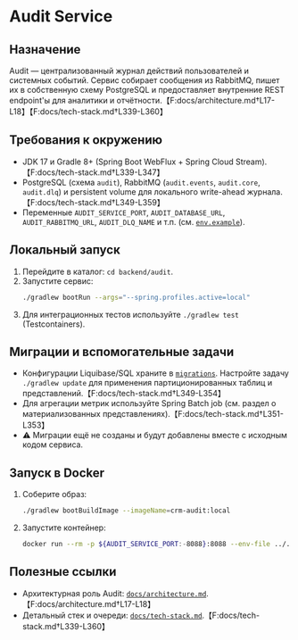 # Audit Service

## Назначение
Audit — централизованный журнал действий пользователей и системных событий. Сервис собирает сообщения из RabbitMQ, пишет их в собственную схему PostgreSQL и предоставляет внутренние REST endpoint'ы для аналитики и отчётности.【F:docs/architecture.md†L17-L18】【F:docs/tech-stack.md†L339-L360】

## Требования к окружению
- JDK 17 и Gradle 8+ (Spring Boot WebFlux + Spring Cloud Stream).【F:docs/tech-stack.md†L339-L347】
- PostgreSQL (схема `audit`), RabbitMQ (`audit.events`, `audit.core`, `audit.dlq`) и persistent volume для локального write-ahead журнала.【F:docs/tech-stack.md†L349-L359】
- Переменные `AUDIT_SERVICE_PORT`, `AUDIT_DATABASE_URL`, `AUDIT_RABBITMQ_URL`, `AUDIT_DLQ_NAME` и т.п. (см. [`env.example`](../../env.example)).

## Локальный запуск
1. Перейдите в каталог: `cd backend/audit`.
2. Запустите сервис:
   ```bash
   ./gradlew bootRun --args="--spring.profiles.active=local"
   ```
3. Для интеграционных тестов используйте `./gradlew test` (Testcontainers).

## Миграции и вспомогательные задачи
- Конфигурации Liquibase/SQL храните в [`migrations`](migrations/). Настройте задачу `./gradlew update` для применения партиционированных таблиц и представлений.【F:docs/tech-stack.md†L349-L354】
- Для агрегации метрик используйте Spring Batch job (см. раздел о материализованных представлениях).【F:docs/tech-stack.md†L351-L353】
- ⚠️ Миграции ещё не созданы и будут добавлены вместе с исходным кодом сервиса.

## Запуск в Docker
1. Соберите образ:
   ```bash
   ./gradlew bootBuildImage --imageName=crm-audit:local
   ```
2. Запустите контейнер:
   ```bash
   docker run --rm -p ${AUDIT_SERVICE_PORT:-8088}:8088 --env-file ../../env.example crm-audit:local
   ```

## Полезные ссылки
- Архитектурная роль Audit: [`docs/architecture.md`](../../docs/architecture.md#1-общая-структура-сервисов).【F:docs/architecture.md†L17-L18】
- Детальный стек и очереди: [`docs/tech-stack.md`](../../docs/tech-stack.md#audit).【F:docs/tech-stack.md†L339-L360】
